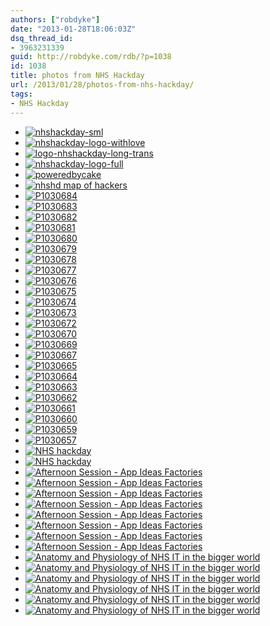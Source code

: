 ```yaml
---
authors: ["robdyke"]
date: "2013-01-28T18:06:03Z"
dsq_thread_id:
- 3963231339
guid: http://robdyke.com/rdb/?p=1038
id: 1038
title: photos from NHS Hackday
url: /2013/01/28/photos-from-nhs-hackday/
tags:
- NHS Hackday
---
```

<div class='photonic-flickr-stream photonic-stream '>
  <ul class='title-display-tooltip'>
    <li class="photonic-flickr-image photonic-flickr-photo photonic-pad-photos">
      <a  class='launch-gallery-fancybox fancybox'  rel='lightbox-photonic-flickr-stream-1'  href="https://farm9.static.flickr.com/8229/8423872303_5a30c6329c_z.jpg" title="<a href=&#039;https://www.flickr.com/photos/90867769@N08/8423872303&#039; >nhshackday-sml</a>" ><img alt="nhshackday-sml" src="https://farm9.static.flickr.com/8229/8423872303_5a30c6329c_s.jpg" /></a>
    </li>
    <li class="photonic-flickr-image photonic-flickr-photo photonic-pad-photos">
      <a  class='launch-gallery-fancybox fancybox'  rel='lightbox-photonic-flickr-stream-1'  href="https://farm9.static.flickr.com/8501/8424961948_cc30b43a60_z.jpg" title="<a href=&#039;https://www.flickr.com/photos/90867769@N08/8424961948&#039; >nhshackday-logo-withlove</a>" ><img alt="nhshackday-logo-withlove" src="https://farm9.static.flickr.com/8501/8424961948_cc30b43a60_s.jpg" /></a>
    </li>
    <li class="photonic-flickr-image photonic-flickr-photo photonic-pad-photos">
      <a  class='launch-gallery-fancybox fancybox'  rel='lightbox-photonic-flickr-stream-1'  href="https://farm9.static.flickr.com/8045/8423872325_738251d339_z.jpg" title="<a href=&#039;https://www.flickr.com/photos/90867769@N08/8423872325&#039; >logo-nhshackday-long-trans</a>" ><img alt="logo-nhshackday-long-trans" src="https://farm9.static.flickr.com/8045/8423872325_738251d339_s.jpg" /></a>
    </li>
    <li class="photonic-flickr-image photonic-flickr-photo photonic-pad-photos">
      <a  class='launch-gallery-fancybox fancybox'  rel='lightbox-photonic-flickr-stream-1'  href="https://farm9.static.flickr.com/8331/8423872337_53893c5c10_z.jpg" title="<a href=&#039;https://www.flickr.com/photos/90867769@N08/8423872337&#039; >nhshackday-logo-full</a>" ><img alt="nhshackday-logo-full" src="https://farm9.static.flickr.com/8331/8423872337_53893c5c10_s.jpg" /></a>
    </li>
    <li class="photonic-flickr-image photonic-flickr-photo photonic-pad-photos">
      <a  class='launch-gallery-fancybox fancybox'  rel='lightbox-photonic-flickr-stream-1'  href="https://farm9.static.flickr.com/8332/8423872371_1e3b3371b2_z.jpg" title="<a href=&#039;https://www.flickr.com/photos/90867769@N08/8423872371&#039; >poweredbycake</a>" ><img alt="poweredbycake" src="https://farm9.static.flickr.com/8332/8423872371_1e3b3371b2_s.jpg" /></a>
    </li>
    <li class="photonic-flickr-image photonic-flickr-photo photonic-pad-photos">
      <a  class='launch-gallery-fancybox fancybox'  rel='lightbox-photonic-flickr-stream-1'  href="https://farm9.static.flickr.com/8465/8424960790_05c95caee4_z.jpg" title="<a href=&#039;https://www.flickr.com/photos/90867769@N08/8424960790&#039; >nhshd map of hackers</a>" ><img alt="nhshd map of hackers" src="https://farm9.static.flickr.com/8465/8424960790_05c95caee4_s.jpg" /></a>
    </li>
    <li class="photonic-flickr-image photonic-flickr-photo photonic-pad-photos">
      <a  class='launch-gallery-fancybox fancybox'  rel='lightbox-photonic-flickr-stream-1'  href="https://farm9.static.flickr.com/8191/8423566921_f83501a906_z.jpg" title="<a href=&#039;https://www.flickr.com/photos/90867769@N08/8423566921&#039; >P1030684</a>" ><img alt="P1030684" src="https://farm9.static.flickr.com/8191/8423566921_f83501a906_s.jpg" /></a>
    </li>
    <li class="photonic-flickr-image photonic-flickr-photo photonic-pad-photos">
      <a  class='launch-gallery-fancybox fancybox'  rel='lightbox-photonic-flickr-stream-1'  href="https://farm9.static.flickr.com/8074/8423567011_aa8b8873b2_z.jpg" title="<a href=&#039;https://www.flickr.com/photos/90867769@N08/8423567011&#039; >P1030683</a>" ><img alt="P1030683" src="https://farm9.static.flickr.com/8074/8423567011_aa8b8873b2_s.jpg" /></a>
    </li>
    <li class="photonic-flickr-image photonic-flickr-photo photonic-pad-photos">
      <a  class='launch-gallery-fancybox fancybox'  rel='lightbox-photonic-flickr-stream-1'  href="https://farm9.static.flickr.com/8185/8424658016_045145119a_z.jpg" title="<a href=&#039;https://www.flickr.com/photos/90867769@N08/8424658016&#039; >P1030682</a>" ><img alt="P1030682" src="https://farm9.static.flickr.com/8185/8424658016_045145119a_s.jpg" /></a>
    </li>
    <li class="photonic-flickr-image photonic-flickr-photo photonic-pad-photos">
      <a  class='launch-gallery-fancybox fancybox'  rel='lightbox-photonic-flickr-stream-1'  href="https://farm9.static.flickr.com/8043/8423567311_7c392e5cfc_z.jpg" title="<a href=&#039;https://www.flickr.com/photos/90867769@N08/8423567311&#039; >P1030681</a>" ><img alt="P1030681" src="https://farm9.static.flickr.com/8043/8423567311_7c392e5cfc_s.jpg" /></a>
    </li>
    <li class="photonic-flickr-image photonic-flickr-photo photonic-pad-photos">
      <a  class='launch-gallery-fancybox fancybox'  rel='lightbox-photonic-flickr-stream-1'  href="https://farm9.static.flickr.com/8235/8424658236_bd512d4de5_z.jpg" title="<a href=&#039;https://www.flickr.com/photos/90867769@N08/8424658236&#039; >P1030680</a>" ><img alt="P1030680" src="https://farm9.static.flickr.com/8235/8424658236_bd512d4de5_s.jpg" /></a>
    </li>
    <li class="photonic-flickr-image photonic-flickr-photo photonic-pad-photos">
      <a  class='launch-gallery-fancybox fancybox'  rel='lightbox-photonic-flickr-stream-1'  href="https://farm9.static.flickr.com/8358/8423567563_e3fd5f2d5d_z.jpg" title="<a href=&#039;https://www.flickr.com/photos/90867769@N08/8423567563&#039; >P1030679</a>" ><img alt="P1030679" src="https://farm9.static.flickr.com/8358/8423567563_e3fd5f2d5d_s.jpg" /></a>
    </li>
    <li class="photonic-flickr-image photonic-flickr-photo photonic-pad-photos">
      <a  class='launch-gallery-fancybox fancybox'  rel='lightbox-photonic-flickr-stream-1'  href="https://farm9.static.flickr.com/8330/8424658474_854f19c54f_z.jpg" title="<a href=&#039;https://www.flickr.com/photos/90867769@N08/8424658474&#039; >P1030678</a>" ><img alt="P1030678" src="https://farm9.static.flickr.com/8330/8424658474_854f19c54f_s.jpg" /></a>
    </li>
    <li class="photonic-flickr-image photonic-flickr-photo photonic-pad-photos">
      <a  class='launch-gallery-fancybox fancybox'  rel='lightbox-photonic-flickr-stream-1'  href="https://farm9.static.flickr.com/8195/8423567859_02cdb11f6f_z.jpg" title="<a href=&#039;https://www.flickr.com/photos/90867769@N08/8423567859&#039; >P1030677</a>" ><img alt="P1030677" src="https://farm9.static.flickr.com/8195/8423567859_02cdb11f6f_s.jpg" /></a>
    </li>
    <li class="photonic-flickr-image photonic-flickr-photo photonic-pad-photos">
      <a  class='launch-gallery-fancybox fancybox'  rel='lightbox-photonic-flickr-stream-1'  href="https://farm9.static.flickr.com/8075/8424658826_eca83dcf00_z.jpg" title="<a href=&#039;https://www.flickr.com/photos/90867769@N08/8424658826&#039; >P1030676</a>" ><img alt="P1030676" src="https://farm9.static.flickr.com/8075/8424658826_eca83dcf00_s.jpg" /></a>
    </li>
    <li class="photonic-flickr-image photonic-flickr-photo photonic-pad-photos">
      <a  class='launch-gallery-fancybox fancybox'  rel='lightbox-photonic-flickr-stream-1'  href="https://farm9.static.flickr.com/8093/8423568259_0afaee9ec7_z.jpg" title="<a href=&#039;https://www.flickr.com/photos/90867769@N08/8423568259&#039; >P1030675</a>" ><img alt="P1030675" src="https://farm9.static.flickr.com/8093/8423568259_0afaee9ec7_s.jpg" /></a>
    </li>
    <li class="photonic-flickr-image photonic-flickr-photo photonic-pad-photos">
      <a  class='launch-gallery-fancybox fancybox'  rel='lightbox-photonic-flickr-stream-1'  href="https://farm9.static.flickr.com/8053/8424659100_be62bcb6f1_z.jpg" title="<a href=&#039;https://www.flickr.com/photos/90867769@N08/8424659100&#039; >P1030674</a>" ><img alt="P1030674" src="https://farm9.static.flickr.com/8053/8424659100_be62bcb6f1_s.jpg" /></a>
    </li>
    <li class="photonic-flickr-image photonic-flickr-photo photonic-pad-photos">
      <a  class='launch-gallery-fancybox fancybox'  rel='lightbox-photonic-flickr-stream-1'  href="https://farm9.static.flickr.com/8093/8423568561_a4b805e60e_z.jpg" title="<a href=&#039;https://www.flickr.com/photos/90867769@N08/8423568561&#039; >P1030673</a>" ><img alt="P1030673" src="https://farm9.static.flickr.com/8093/8423568561_a4b805e60e_s.jpg" /></a>
    </li>
    <li class="photonic-flickr-image photonic-flickr-photo photonic-pad-photos">
      <a  class='launch-gallery-fancybox fancybox'  rel='lightbox-photonic-flickr-stream-1'  href="https://farm9.static.flickr.com/8185/8424659400_cf4862e52f_z.jpg" title="<a href=&#039;https://www.flickr.com/photos/90867769@N08/8424659400&#039; >P1030672</a>" ><img alt="P1030672" src="https://farm9.static.flickr.com/8185/8424659400_cf4862e52f_s.jpg" /></a>
    </li>
    <li class="photonic-flickr-image photonic-flickr-photo photonic-pad-photos">
      <a  class='launch-gallery-fancybox fancybox'  rel='lightbox-photonic-flickr-stream-1'  href="https://farm9.static.flickr.com/8335/8424659480_38543b70e0_z.jpg" title="<a href=&#039;https://www.flickr.com/photos/90867769@N08/8424659480&#039; >P1030670</a>" ><img alt="P1030670" src="https://farm9.static.flickr.com/8335/8424659480_38543b70e0_s.jpg" /></a>
    </li>
    <li class="photonic-flickr-image photonic-flickr-photo photonic-pad-photos">
      <a  class='launch-gallery-fancybox fancybox'  rel='lightbox-photonic-flickr-stream-1'  href="https://farm9.static.flickr.com/8214/8424659638_c45349e579_z.jpg" title="<a href=&#039;https://www.flickr.com/photos/90867769@N08/8424659638&#039; >P1030669</a>" ><img alt="P1030669" src="https://farm9.static.flickr.com/8214/8424659638_c45349e579_s.jpg" /></a>
    </li>
    <li class="photonic-flickr-image photonic-flickr-photo photonic-pad-photos">
      <a  class='launch-gallery-fancybox fancybox'  rel='lightbox-photonic-flickr-stream-1'  href="https://farm9.static.flickr.com/8225/8424660036_3f07592314_z.jpg" title="<a href=&#039;https://www.flickr.com/photos/90867769@N08/8424660036&#039; >P1030667</a>" ><img alt="P1030667" src="https://farm9.static.flickr.com/8225/8424660036_3f07592314_s.jpg" /></a>
    </li>
    <li class="photonic-flickr-image photonic-flickr-photo photonic-pad-photos">
      <a  class='launch-gallery-fancybox fancybox'  rel='lightbox-photonic-flickr-stream-1'  href="https://farm9.static.flickr.com/8232/8424660312_4c7fbec658_z.jpg" title="<a href=&#039;https://www.flickr.com/photos/90867769@N08/8424660312&#039; >P1030665</a>" ><img alt="P1030665" src="https://farm9.static.flickr.com/8232/8424660312_4c7fbec658_s.jpg" /></a>
    </li>
    <li class="photonic-flickr-image photonic-flickr-photo photonic-pad-photos">
      <a  class='launch-gallery-fancybox fancybox'  rel='lightbox-photonic-flickr-stream-1'  href="https://farm9.static.flickr.com/8476/8424660508_361555b7c1_z.jpg" title="<a href=&#039;https://www.flickr.com/photos/90867769@N08/8424660508&#039; >P1030664</a>" ><img alt="P1030664" src="https://farm9.static.flickr.com/8476/8424660508_361555b7c1_s.jpg" /></a>
    </li>
    <li class="photonic-flickr-image photonic-flickr-photo photonic-pad-photos">
      <a  class='launch-gallery-fancybox fancybox'  rel='lightbox-photonic-flickr-stream-1'  href="https://farm9.static.flickr.com/8226/8424660652_3683bf3bf1_z.jpg" title="<a href=&#039;https://www.flickr.com/photos/90867769@N08/8424660652&#039; >P1030663</a>" ><img alt="P1030663" src="https://farm9.static.flickr.com/8226/8424660652_3683bf3bf1_s.jpg" /></a>
    </li>
    <li class="photonic-flickr-image photonic-flickr-photo photonic-pad-photos">
      <a  class='launch-gallery-fancybox fancybox'  rel='lightbox-photonic-flickr-stream-1'  href="https://farm9.static.flickr.com/8327/8423570135_cb40b62666_z.jpg" title="<a href=&#039;https://www.flickr.com/photos/90867769@N08/8423570135&#039; >P1030662</a>" ><img alt="P1030662" src="https://farm9.static.flickr.com/8327/8423570135_cb40b62666_s.jpg" /></a>
    </li>
    <li class="photonic-flickr-image photonic-flickr-photo photonic-pad-photos">
      <a  class='launch-gallery-fancybox fancybox'  rel='lightbox-photonic-flickr-stream-1'  href="https://farm9.static.flickr.com/8474/8424661142_2b96710fce_z.jpg" title="<a href=&#039;https://www.flickr.com/photos/90867769@N08/8424661142&#039; >P1030661</a>" ><img alt="P1030661" src="https://farm9.static.flickr.com/8474/8424661142_2b96710fce_s.jpg" /></a>
    </li>
    <li class="photonic-flickr-image photonic-flickr-photo photonic-pad-photos">
      <a  class='launch-gallery-fancybox fancybox'  rel='lightbox-photonic-flickr-stream-1'  href="https://farm9.static.flickr.com/8231/8424661346_135111884a_z.jpg" title="<a href=&#039;https://www.flickr.com/photos/90867769@N08/8424661346&#039; >P1030660</a>" ><img alt="P1030660" src="https://farm9.static.flickr.com/8231/8424661346_135111884a_s.jpg" /></a>
    </li>
    <li class="photonic-flickr-image photonic-flickr-photo photonic-pad-photos">
      <a  class='launch-gallery-fancybox fancybox'  rel='lightbox-photonic-flickr-stream-1'  href="https://farm9.static.flickr.com/8365/8423570789_8fd97611db_z.jpg" title="<a href=&#039;https://www.flickr.com/photos/90867769@N08/8423570789&#039; >P1030659</a>" ><img alt="P1030659" src="https://farm9.static.flickr.com/8365/8423570789_8fd97611db_s.jpg" /></a>
    </li>
    <li class="photonic-flickr-image photonic-flickr-photo photonic-pad-photos">
      <a  class='launch-gallery-fancybox fancybox'  rel='lightbox-photonic-flickr-stream-1'  href="https://farm9.static.flickr.com/8073/8423570905_9196bf64ca_z.jpg" title="<a href=&#039;https://www.flickr.com/photos/90867769@N08/8423570905&#039; >P1030657</a>" ><img alt="P1030657" src="https://farm9.static.flickr.com/8073/8423570905_9196bf64ca_s.jpg" /></a>
    </li>
    <li class="photonic-flickr-image photonic-flickr-photo photonic-pad-photos">
      <a  class='launch-gallery-fancybox fancybox'  rel='lightbox-photonic-flickr-stream-1'  href="https://farm9.static.flickr.com/8046/8423541669_343d2cc4ba_z.jpg" title="<a href=&#039;https://www.flickr.com/photos/90867769@N08/8423541669&#039; >NHS hackday</a>" ><img alt="NHS hackday" src="https://farm9.static.flickr.com/8046/8423541669_343d2cc4ba_s.jpg" /></a>
    </li>
    <li class="photonic-flickr-image photonic-flickr-photo photonic-pad-photos">
      <a  class='launch-gallery-fancybox fancybox'  rel='lightbox-photonic-flickr-stream-1'  href="https://farm9.static.flickr.com/8495/8424632054_ab51f4947b_z.jpg" title="<a href=&#039;https://www.flickr.com/photos/90867769@N08/8424632054&#039; >NHS hackday</a>" ><img alt="NHS hackday" src="https://farm9.static.flickr.com/8495/8424632054_ab51f4947b_s.jpg" /></a>
    </li>
    <li class="photonic-flickr-image photonic-flickr-photo photonic-pad-photos">
      <a  class='launch-gallery-fancybox fancybox'  rel='lightbox-photonic-flickr-stream-1'  href="https://farm9.static.flickr.com/8485/8246080999_384d950a17_z.jpg" title="<a href=&#039;https://www.flickr.com/photos/90867769@N08/8246080999&#039; >Afternoon Session - App Ideas Factories</a>" ><img alt="Afternoon Session - App Ideas Factories" src="https://farm9.static.flickr.com/8485/8246080999_384d950a17_s.jpg" /></a>
    </li>
    <li class="photonic-flickr-image photonic-flickr-photo photonic-pad-photos">
      <a  class='launch-gallery-fancybox fancybox'  rel='lightbox-photonic-flickr-stream-1'  href="https://farm9.static.flickr.com/8490/8247148216_a818883076_z.jpg" title="<a href=&#039;https://www.flickr.com/photos/90867769@N08/8247148216&#039; >Afternoon Session - App Ideas Factories</a>" ><img alt="Afternoon Session - App Ideas Factories" src="https://farm9.static.flickr.com/8490/8247148216_a818883076_s.jpg" /></a>
    </li>
    <li class="photonic-flickr-image photonic-flickr-photo photonic-pad-photos">
      <a  class='launch-gallery-fancybox fancybox'  rel='lightbox-photonic-flickr-stream-1'  href="https://farm9.static.flickr.com/8208/8247148334_3917262395_z.jpg" title="<a href=&#039;https://www.flickr.com/photos/90867769@N08/8247148334&#039; >Afternoon Session - App Ideas Factories</a>" ><img alt="Afternoon Session - App Ideas Factories" src="https://farm9.static.flickr.com/8208/8247148334_3917262395_s.jpg" /></a>
    </li>
    <li class="photonic-flickr-image photonic-flickr-photo photonic-pad-photos">
      <a  class='launch-gallery-fancybox fancybox'  rel='lightbox-photonic-flickr-stream-1'  href="https://farm9.static.flickr.com/8490/8246081371_29c7c411f3_z.jpg" title="<a href=&#039;https://www.flickr.com/photos/90867769@N08/8246081371&#039; >Afternoon Session - App Ideas Factories</a>" ><img alt="Afternoon Session - App Ideas Factories" src="https://farm9.static.flickr.com/8490/8246081371_29c7c411f3_s.jpg" /></a>
    </li>
    <li class="photonic-flickr-image photonic-flickr-photo photonic-pad-photos">
      <a  class='launch-gallery-fancybox fancybox'  rel='lightbox-photonic-flickr-stream-1'  href="https://farm9.static.flickr.com/8342/8247148650_6e9b92180f_z.jpg" title="<a href=&#039;https://www.flickr.com/photos/90867769@N08/8247148650&#039; >Afternoon Session - App Ideas Factories</a>" ><img alt="Afternoon Session - App Ideas Factories" src="https://farm9.static.flickr.com/8342/8247148650_6e9b92180f_s.jpg" /></a>
    </li>
    <li class="photonic-flickr-image photonic-flickr-photo photonic-pad-photos">
      <a  class='launch-gallery-fancybox fancybox'  rel='lightbox-photonic-flickr-stream-1'  href="https://farm9.static.flickr.com/8210/8246081641_aee8907fe1_z.jpg" title="<a href=&#039;https://www.flickr.com/photos/90867769@N08/8246081641&#039; >Afternoon Session - App Ideas Factories</a>" ><img alt="Afternoon Session - App Ideas Factories" src="https://farm9.static.flickr.com/8210/8246081641_aee8907fe1_s.jpg" /></a>
    </li>
    <li class="photonic-flickr-image photonic-flickr-photo photonic-pad-photos">
      <a  class='launch-gallery-fancybox fancybox'  rel='lightbox-photonic-flickr-stream-1'  href="https://farm9.static.flickr.com/8350/8247148942_1b528c1267_z.jpg" title="<a href=&#039;https://www.flickr.com/photos/90867769@N08/8247148942&#039; >Afternoon Session - App Ideas Factories</a>" ><img alt="Afternoon Session - App Ideas Factories" src="https://farm9.static.flickr.com/8350/8247148942_1b528c1267_s.jpg" /></a>
    </li>
    <li class="photonic-flickr-image photonic-flickr-photo photonic-pad-photos">
      <a  class='launch-gallery-fancybox fancybox'  rel='lightbox-photonic-flickr-stream-1'  href="https://farm9.static.flickr.com/8199/8246081915_f79677a397_z.jpg" title="<a href=&#039;https://www.flickr.com/photos/90867769@N08/8246081915&#039; >Afternoon Session - App Ideas Factories</a>" ><img alt="Afternoon Session - App Ideas Factories" src="https://farm9.static.flickr.com/8199/8246081915_f79677a397_s.jpg" /></a>
    </li>
    <li class="photonic-flickr-image photonic-flickr-photo photonic-pad-photos">
      <a  class='launch-gallery-fancybox fancybox'  rel='lightbox-photonic-flickr-stream-1'  href="https://farm9.static.flickr.com/8201/8247144816_81a395ac5b_z.jpg" title="<a href=&#039;https://www.flickr.com/photos/90867769@N08/8247144816&#039; >Anatomy and Physiology of NHS IT in the bigger world</a>" ><img alt="Anatomy and Physiology of NHS IT in the bigger world" src="https://farm9.static.flickr.com/8201/8247144816_81a395ac5b_s.jpg" /></a>
    </li>
    <li class="photonic-flickr-image photonic-flickr-photo photonic-pad-photos">
      <a  class='launch-gallery-fancybox fancybox'  rel='lightbox-photonic-flickr-stream-1'  href="https://farm9.static.flickr.com/8489/8247144482_a1280f24dc_z.jpg" title="<a href=&#039;https://www.flickr.com/photos/90867769@N08/8247144482&#039; >Anatomy and Physiology of NHS IT in the bigger world</a>" ><img alt="Anatomy and Physiology of NHS IT in the bigger world" src="https://farm9.static.flickr.com/8489/8247144482_a1280f24dc_s.jpg" /></a>
    </li>
    <li class="photonic-flickr-image photonic-flickr-photo photonic-pad-photos">
      <a  class='launch-gallery-fancybox fancybox'  rel='lightbox-photonic-flickr-stream-1'  href="https://farm9.static.flickr.com/8478/8246077765_2199015035_z.jpg" title="<a href=&#039;https://www.flickr.com/photos/90867769@N08/8246077765&#039; >Anatomy and Physiology of NHS IT in the bigger world</a>" ><img alt="Anatomy and Physiology of NHS IT in the bigger world" src="https://farm9.static.flickr.com/8478/8246077765_2199015035_s.jpg" /></a>
    </li>
    <li class="photonic-flickr-image photonic-flickr-photo photonic-pad-photos">
      <a  class='launch-gallery-fancybox fancybox'  rel='lightbox-photonic-flickr-stream-1'  href="https://farm9.static.flickr.com/8340/8246077383_5a4a5dc805_z.jpg" title="<a href=&#039;https://www.flickr.com/photos/90867769@N08/8246077383&#039; >Anatomy and Physiology of NHS IT in the bigger world</a>" ><img alt="Anatomy and Physiology of NHS IT in the bigger world" src="https://farm9.static.flickr.com/8340/8246077383_5a4a5dc805_s.jpg" /></a>
    </li>
    <li class="photonic-flickr-image photonic-flickr-photo photonic-pad-photos">
      <a  class='launch-gallery-fancybox fancybox'  rel='lightbox-photonic-flickr-stream-1'  href="https://farm9.static.flickr.com/8203/8247143878_f416d0055c_z.jpg" title="<a href=&#039;https://www.flickr.com/photos/90867769@N08/8247143878&#039; >Anatomy and Physiology of NHS IT in the bigger world</a>" ><img alt="Anatomy and Physiology of NHS IT in the bigger world" src="https://farm9.static.flickr.com/8203/8247143878_f416d0055c_s.jpg" /></a>
    </li>
    <li class="photonic-flickr-image photonic-flickr-photo photonic-pad-photos">
      <a  class='launch-gallery-fancybox fancybox'  rel='lightbox-photonic-flickr-stream-1'  href="https://farm9.static.flickr.com/8057/8247143126_ebf21d61fc_z.jpg" title="<a href=&#039;https://www.flickr.com/photos/90867769@N08/8247143126&#039; >Anatomy and Physiology of NHS IT in the bigger world</a>" ><img alt="Anatomy and Physiology of NHS IT in the bigger world" src="https://farm9.static.flickr.com/8057/8247143126_ebf21d61fc_s.jpg" /></a>
    </li>
  </ul>
</div>